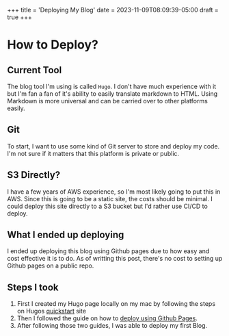 +++
title = 'Deploying My Blog'
date = 2023-11-09T08:09:39-05:00
draft = true
+++

# How to Deploy?

## Current Tool
The blog tool I'm using is called `Hugo`. I don't have much experience with it but I'm fan a fan of it's ability to easily translate markdown to HTML. Using Markdown is more universal and can be carried over to other platforms easily. 

## Git
To start, I want to use some kind of Git server to store and deploy my code. I'm not sure if it matters that this platform is private or public. 

## S3 Directly?
I have a few years of AWS experience, so I'm most likely going to put this in AWS. Since this is going to be a static site, the costs should be minimal. I could deploy this site directly to a S3 bucket but I'd rather use CI/CD to deploy. 

## What I ended up deploying
I ended up deploying this blog using Github pages due to how easy and cost effective it is to do. As of writting this post, there's no cost to setting up Github pages on a public repo. 

## Steps I took
1. First I created my Hugo page locally on my mac by following the steps on Hugos [quickstart](https://gohugo.io/getting-started/quick-start/) site
2. Then I followed the guide on how to [deploy using Github Pages](https://gohugo.io/hosting-and-deployment/hosting-on-github/).
3. After following those two guides, I was able to deploy my first Blog.